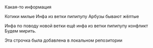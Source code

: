 Какая-то информация

Котики милые
Инфа из ветки пипипупу
Арбузы бывают жёлтые

Инфа по поводу новой ветки
ещё инфа из ветки пипипупу
конфликт
Будем мирить.

Эта строчка была добавлена в локальном репозитории


